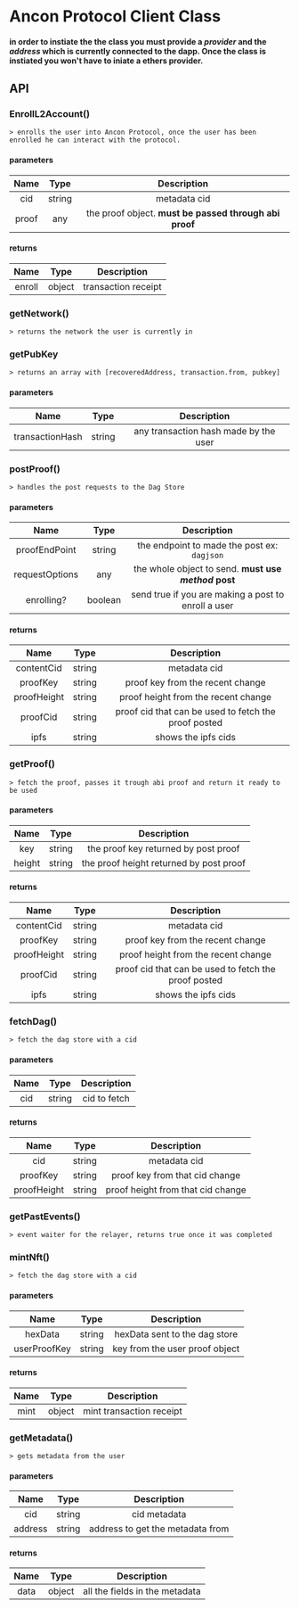 # Ancon Protocol Client Class

#### in order to instiate the the class you must provide a **_provider_** and the **_address_** which is currently connected to the dapp. Once the class is instiated you won't have to iniate a ethers provider.

## API

### EnrollL2Account()

    > enrolls the user into Ancon Protocol, once the user has been enrolled he can interact with the protocol.

#### parameters

| Name  |  Type  |                      Description                       |
| :---: | :----: | :----------------------------------------------------: |
|  cid  | string |                      metadata cid                      |
| proof |  any   | the proof object. **must be passed through abi proof** |

#### returns

|  Name  |  Type  |     Description     |
| :----: | :----: | :-----------------: |
| enroll | object | transaction receipt |

### getNetwork()

    > returns the network the user is currently in

### getPubKey

    > returns an array with [recoveredAddress, transaction.from, pubkey]

#### parameters

|      Name       |  Type  |              Description              |
| :-------------: | :----: | :-----------------------------------: |
| transactionHash | string | any transaction hash made by the user |

### postProof()

    > handles the post requests to the Dag Store

#### parameters

|      Name      |  Type   |                     Description                      |
| :------------: | :-----: | :--------------------------------------------------: |
| proofEndPoint  | string  |     the endpoint to made the post ex: `dagjson`      |
| requestOptions |   any   | the whole object to send. **must use _method_ post** |
|   enrolling?   | boolean | send true if you are making a post to enroll a user  |

#### returns

|    Name     |  Type  |                     Description                      |
| :---------: | :----: | :--------------------------------------------------: |
| contentCid  | string |                     metadata cid                     |
|  proofKey   | string |           proof key from the recent change           |
| proofHeight | string |         proof height from the recent change          |
|  proofCid   | string | proof cid that can be used to fetch the proof posted |
|    ipfs     | string |                 shows the ipfs cids                  |

### getProof()

    > fetch the proof, passes it trough abi proof and return it ready to be used

#### parameters

|  Name  |  Type  |               Description               |
| :----: | :----: | :-------------------------------------: |
|  key   | string |  the proof key returned by post proof   |
| height | string | the proof height returned by post proof |

#### returns

|    Name     |  Type  |                     Description                      |
| :---------: | :----: | :--------------------------------------------------: |
| contentCid  | string |                     metadata cid                     |
|  proofKey   | string |           proof key from the recent change           |
| proofHeight | string |         proof height from the recent change          |
|  proofCid   | string | proof cid that can be used to fetch the proof posted |
|    ipfs     | string |                 shows the ipfs cids                  |

### fetchDag()

    > fetch the dag store with a cid

#### parameters

| Name |  Type  | Description  |
| :--: | :----: | :----------: |
| cid  | string | cid to fetch |

#### returns

|    Name     |  Type  |            Description            |
| :---------: | :----: | :-------------------------------: |
|     cid     | string |           metadata cid            |
|  proofKey   | string |  proof key from that cid change   |
| proofHeight | string | proof height from that cid change |

### getPastEvents()

    > event waiter for the relayer, returns true once it was completed

### mintNft()

    > fetch the dag store with a cid

#### parameters

|     Name     |  Type  |          Description           |
| :----------: | :----: | :----------------------------: |
|   hexData    | string | hexData sent to the dag store  |
| userProofKey | string | key from the user proof object |

#### returns

| Name |  Type  |       Description        |
| :--: | :----: | :----------------------: |
| mint | object | mint transaction receipt |

### getMetadata()

    > gets metadata from the user

#### parameters

|  Name   |  Type  |           Description            |
| :-----: | :----: | :------------------------------: |
|   cid   | string |           cid metadata           |
| address | string | address to get the metadata from |

#### returns

| Name |  Type  |          Description           |
| :--: | :----: | :----------------------------: |
| data | object | all the fields in the metadata |
